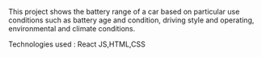 This project shows the battery range of a car based on particular use conditions such as battery age and condition, driving style and operating, environmental and climate conditions.

Technologies used : React JS,HTML,CSS

